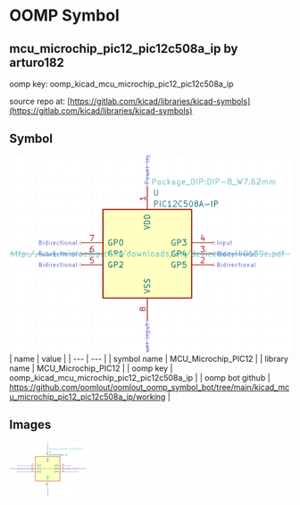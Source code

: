 # OOMP Symbol  
## mcu_microchip_pic12_pic12c508a_ip  by arturo182  
  
oomp key: oomp_kicad_mcu_microchip_pic12_pic12c508a_ip  
  
source repo at: [https://gitlab.com/kicad/libraries/kicad-symbols](https://gitlab.com/kicad/libraries/kicad-symbols)  
## Symbol  
  
[![working.png](working_600.png)](working.png)  
| name | value | 
| --- | --- | 
| symbol name | MCU_Microchip_PIC12 | 
| library name | MCU_Microchip_PIC12 | 
| oomp key | oomp_kicad_mcu_microchip_pic12_pic12c508a_ip | 
| oomp bot github | https://github.com/oomlout/oomlout_oomp_symbol_bot/tree/main/kicad_mcu_microchip_pic12_pic12c508a_ip/working | 
## Images  
  
[![working.png](working_140.png)](working.png)  
